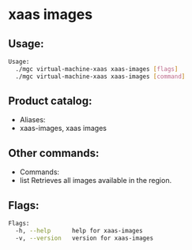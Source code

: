 # xaas images

## Usage:
```bash
Usage:
  ./mgc virtual-machine-xaas xaas-images [flags]
  ./mgc virtual-machine-xaas xaas-images [command]
```

## Product catalog:
- Aliases:
- xaas-images, xaas images

## Other commands:
- Commands:
- list        Retrieves all images available in the region.

## Flags:
```bash
Flags:
  -h, --help      help for xaas-images
  -v, --version   version for xaas-images
```

